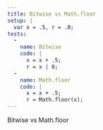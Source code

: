 ```yaml
---
title: Bitwise vs Math.floor
setup: |
  var x = .5, r = .0;
tests:
  -
    name: Bitwise
    code: |
      x = x + .5;
      r = x | 0;
  -
    name: Math.floor
    code: |
      x = x + .5;
      r = Math.floor(x);
---
```

Bitwise vs Math.floor
